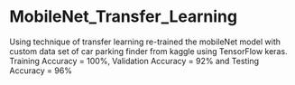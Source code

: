 # MobileNet_Transfer_Learning
Using technique of transfer learning re-trained the mobileNet model with custom data set of car parking finder from kaggle using TensorFlow keras. Training Accuracy = 100%, Validation Accuracy = 92% and Testing Accuracy = 96%
